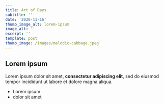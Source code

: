 ```yaml
---
title: Art of Days
subtitle: ''
date: '2020-11-16'
thumb_image_alt: lorem-ipsum
image_alt: ''
excerpt: ''
template: post
thumb_image: /images/melodic-cabbage.jpeg
---
```

## Lorem ipsum

Lorem ipsum dolor sit amet, **consectetur adipiscing elit**, sed do eiusmod tempor incididunt ut labore et dolore magna aliqua.

- Lorem ipsum
- dolor sit amet